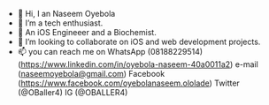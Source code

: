 - 👋 Hi, I an Naseem Oyebola
- 👀 I’m a tech enthusiast.
- 🌱 An iOS Engineeer and a Biochemist.
- 💞️ I’m looking to collaborate on iOS and web development projects.
- 📫 you can reach me on WhatsApp (08188229514)
(https://www.linkedin.com/in/oyebola-naseem-40a0011a2)
e-mail (naseemoyebola@gmail.com)
Facebook (https://www.facebook.com/oyebolanaseem.ololade)
Twitter (@OBaller4)
IG (@OBALLER4)

<!---
OBaller/OBaller is a ✨ special ✨ repository because its `README.md` (this file) appears on your GitHub profile.
You can click the Preview link to take a look at your changes.
--->
